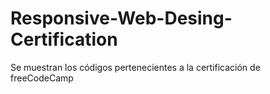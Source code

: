# Responsive-Web-Desing-Certification
Se muestran los códigos pertenecientes a la certificación de freeCodeCamp
